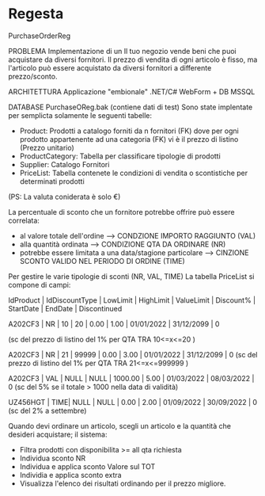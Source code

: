 # Regesta
PurchaseOrderReg


PROBLEMA
Implementazione di un Il tuo negozio vende beni che puoi acquistare da diversi fornitori. Il prezzo di vendita di ogni articolo è fisso, ma l'articolo può essere acquistato da diversi fornitori a differente prezzo/sconto.

ARCHITETTURA
Applicazione "embionale" .NET/C# WebForm + DB MSSQL 

DATABASE PurchaseOReg.bak (contiene dati di test)
Sono state implentate per semplicta solamente le seguenti tabelle:

- Product: Prodotti a catalogo forniti da n fornitori (FK) dove per ogni prodotto appartenente ad una categoria (FK) vi è il prezzo di listino (Prezzo unitario) 
- ProductCategory: Tabella per classificare tipologie di prodotti
- Supplier: Catalogo Fornitori
- PriceList: Tabella contenete le condizioni di vendita o scontistiche per determinati prodotti

(PS: La valuta coniderata è solo €)

La percentuale di sconto che un fornitore potrebbe offrire può essere correlata:
- al valore totale dell'ordine --> CONDZIONE IMPORTO RAGGIUNTO (VAL)
- alla quantità ordinata  --> CONDIZIONE QTA DA ORDINARE (NR)
- potrebbe essere limitata a una data/stagione particolare --> CINZIONE SCONTO VALIDO NEL PERIODO DI ORDINE (TIME)

Per gestire le varie tipologie di sconti (NR, VAL, TIME) La tabella PriceList si compone di campi:


IdProduct | IdDiscountType | LowLimit | HighLimit | ValueLimit | Discount% | StartDate |   EndDate |     Discontinued

A202CF3   | NR  |  10   |  20     |   0.00   |   1.00  |   01/01/2022 | 31/12/2099 | 0  

(sc del prezzo di listino del 1% per QTA TRA 10<=x<=20 )

A202CF3   | NR  |  21   |  99999  |  0.00    |   3.00  |   01/01/2022 | 31/12/2099 | 0 
(sc del prezzo di listino del 1% per QTA TRA 21<=x<=999999 )

A202CF3   | VAL |  NULL |  NULL   |  1000.00 |   5.00  |   01/03/2022 | 08/03/2022 | 0 
(sc del 5% se il totale > 1000 nella data di validità)

UZ456HGT  | TIME|  NULL |  NULL   |   0.00   |   2.00  |   01/09/2022 | 30/09/2022 | 0   
(sc del 2% a settembre)

Quando devi ordinare un articolo, scegli un articolo e la quantità che desideri acquistare; il sistema:

- Filtra prodotti con disponibilita >= all qta richiesta
- Individua sconto NR
- Individua e applica sconto Valore sul TOT
- Individia e applica sconto extra 
- Visualizza l'elenco dei risultati ordinando per il prezzo migliore.

